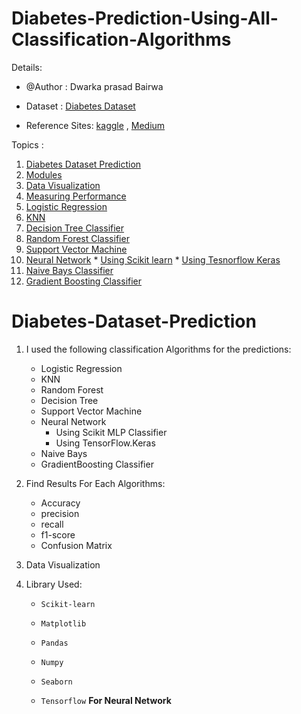 # Diabetes-Prediction-Using-All-Classification-Algorithms

Details:

   * @Author : Dwarka prasad Bairwa

   * Dataset : [Diabetes Dataset](https://www.kaggle.com/uciml/pima-indians-diabetes)

   * Reference Sites: [kaggle](https://www.kaggle.com/) ,  [Medium](https://www.medium.com/)

Topics :

   1. [Diabetes Dataset Prediction](#Diabetes-Dataset-Prediction)
   2. [Modules](#Modules)
   3. [Data Visualization](#Data-Visualization)
   4. [Measuring Performance](#Measuring-Performance)
   5. [Logistic Regression](#Logistic-Regression)
   6. [KNN](#KNN)
   7. [Decision Tree Classifier](#Decision-Tree-Classifier)
   8. [Random Forest Classifier](#Random-Forest-Classifier)
   9. [Support Vector Machine](#Support-Vector-Machine)
   10. [Neural Network](#Neural-Network)
      * [Using Scikit learn](#Using-Scikit-Learn)
      * [Using Tesnorflow Keras](#Using-Tesnorflow-Keras)
   11. [Naive Bays Classifier](#Naive-Bays-Classifier)
   12. [Gradient Boosting Classifier](#Gradient-Boosting-Classifier)

# Diabetes-Dataset-Prediction

1. I used the following classification Algorithms for the predictions:

   * Logistic Regression
   * KNN
   * Random Forest
   * Decision Tree
   * Support Vector Machine
   * Neural Network
      * Using Scikit MLP Classifier
      * Using TensorFlow.Keras
   * Naive Bays
   * GradientBoosting Classifier

2. Find Results For Each Algorithms:

   * Accuracy
   * precision
   * recall
   * f1-score
   * Confusion Matrix

3. Data Visualization

4. Library Used:

   * `Scikit-learn`

   * `Matplotlib`

   * `Pandas`

   * `Numpy`

   * `Seaborn`

   * `Tensorflow` __For Neural Network__


